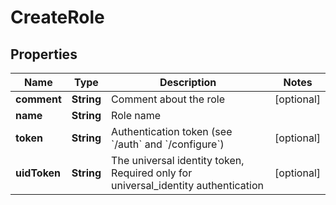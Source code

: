 

# CreateRole

## Properties

Name | Type | Description | Notes
------------ | ------------- | ------------- | -------------
**comment** | **String** | Comment about the role |  [optional]
**name** | **String** | Role name | 
**token** | **String** | Authentication token (see &#x60;/auth&#x60; and &#x60;/configure&#x60;) |  [optional]
**uidToken** | **String** | The universal identity token, Required only for universal_identity authentication |  [optional]




